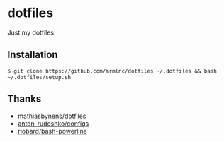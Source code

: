 # dotfiles

Just my dotfiles.

## Installation

```shell
$ git clone https://github.com/mrmlnc/dotfiles ~/.dotfiles && bash ~/.dotfiles/setup.sh
```

## Thanks

  * [mathiasbynens/dotfiles](https://github.com/mathiasbynens/dotfiles)
  * [anton-rudeshko/configs](https://github.com/anton-rudeshko/configs)
  * [riobard/bash-powerline](https://github.com/riobard/bash-powerline)

